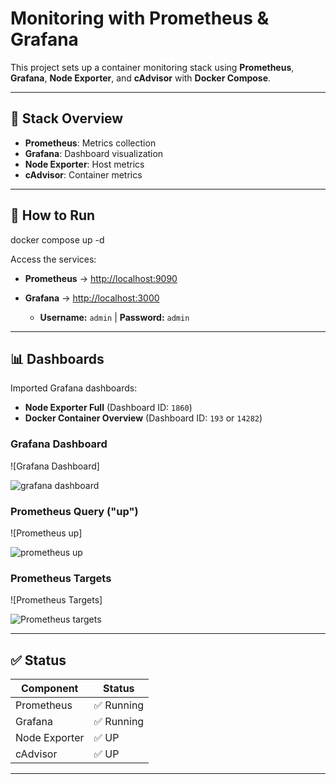 # Monitoring with Prometheus & Grafana

This project sets up a container monitoring stack using **Prometheus**, **Grafana**, **Node Exporter**, and **cAdvisor** with **Docker Compose**.

---

## 📁 Stack Overview

* **Prometheus**: Metrics collection
* **Grafana**: Dashboard visualization
* **Node Exporter**: Host metrics
* **cAdvisor**: Container metrics

---

## 📆 How to Run

docker compose up -d

Access the services:

* **Prometheus** → [http://localhost:9090](http://localhost:9090)
* **Grafana** → [http://localhost:3000](http://localhost:3000)

  * **Username:** `admin` | **Password:** `admin`

---

## 📊 Dashboards

Imported Grafana dashboards:

* **Node Exporter Full** (Dashboard ID: `1860`)
* **Docker Container Overview** (Dashboard ID: `193` or `14282`)

### Grafana Dashboard

![Grafana Dashboard]

![grafana dashboard](https://github.com/user-attachments/assets/38d2c99a-3540-4349-8326-a6445ad6717d)

### Prometheus Query ("up")

![Prometheus up]

![prometheus up](https://github.com/user-attachments/assets/50464e5d-5272-4ec9-9fe6-b1983fd585f6)


### Prometheus Targets

![Prometheus Targets]

![Prometheus targets](https://github.com/user-attachments/assets/01527275-4f57-44df-97b7-cb717296a984)

---

## ✅ Status

| Component     | Status    |
| ------------- | --------- |
| Prometheus    | ✅ Running |
| Grafana       | ✅ Running |
| Node Exporter | ✅ UP      |
| cAdvisor      | ✅ UP      |

---


